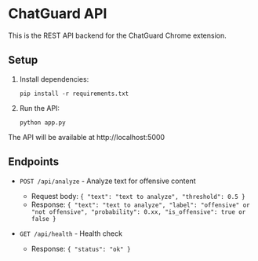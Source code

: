 # ChatGuard API

This is the REST API backend for the ChatGuard Chrome extension.

## Setup

1. Install dependencies:
   ```
   pip install -r requirements.txt
   ```

2. Run the API:
   ```
   python app.py
   ```

The API will be available at http://localhost:5000

## Endpoints

- `POST /api/analyze` - Analyze text for offensive content
  - Request body: `{ "text": "text to analyze", "threshold": 0.5 }`
  - Response: `{ "text": "text to analyze", "label": "offensive" or "not offensive", "probability": 0.xx, "is_offensive": true or false }`

- `GET /api/health` - Health check
  - Response: `{ "status": "ok" }`
